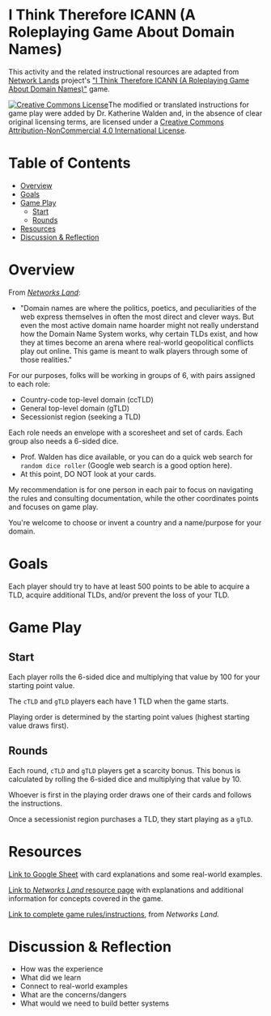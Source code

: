 # I Think Therefore ICANN (A Roleplaying Game About Domain Names)

This activity and the related instructional resources are adapted from [Network Lands](http://networks.land/about/) project's ["I Think Therefore ICANN (A Roleplaying Game About Domain Names)"](http://networks.land/activities/i-think-therefore-icann/) game.

<a href="http://creativecommons.org/licenses/by-nc/4.0/" rel="license"><img style="border-width: 0;" src="https://i.creativecommons.org/l/by-nc/4.0/88x31.png" alt="Creative Commons License" /></a>The modified or translated instructions for game play were added by Dr. Katherine Walden and, in the absence of clear original licensing terms, are licensed under a <a href="http://creativecommons.org/licenses/by-nc/4.0/" rel="license">Creative Commons Attribution-NonCommercial 4.0 International License</a>.

# Table of Contents

- [Overview](#overview)
- [Goals](#goals)
- [Game Play](#game-play)
  * [Start](#start)
  * [Rounds](#rounds)
- [Resources](#resources)
- [Discussion & Reflection](#discussion--reflection)

# Overview

From [*Networks Land*](http://networks.land/activities/i-think-therefore-icann/):
- "Domain names are where the politics, poetics, and peculiarities of the web express themselves in often the most direct and clever ways. But even the most active domain name hoarder might not really understand how the Domain Name System works, why certain TLDs exist, and how they at times become an arena where real-world geopolitical conflicts play out online. This game is meant to walk players through some of those realities."

For our purposes, folks will be working in groups of 6, with pairs assigned to each role:
- Country-code top-level domain (ccTLD)
- General top-level domain (gTLD)
- Secessionist region (seeking a TLD)

Each role needs an envelope with a scoresheet and set of cards. Each group also needs a 6-sided dice. 
- Prof. Walden has dice available, or you can do a quick web search for `random dice roller` (Google web search is a good option here).
- At this point, DO NOT look at your cards.

My recommendation is for one person in each pair to focus on navigating the rules and consulting documentation, while the other coordinates points and focuses on game play.

You're welcome to choose or invent a country and a name/purpose for your domain.

# Goals

Each player should try to have at least 500 points to be able to acquire a TLD, acquire additional TLDs, and/or prevent the loss of your TLD.

# Game Play

## Start

Each player rolls the 6-sided dice and multiplying that value by 100 for your starting point value.

The `cTLD` and `gTLD` players each have 1 TLD when the game starts.

Playing order is determined by the starting point values (highest starting value draws first). 

## Rounds

Each round, `cTLD` and `gTLD` players get a scarcity bonus. This bonus is calculated by rolling the 6-sided dice and multiplying that value by 10.

Whoever is first in the playing order draws one of their cards and follows the instructions.

Once a secessionist region purchases a TLD, they start playing as a `gTLD`.

# Resources

[Link to Google Sheet](https://docs.google.com/spreadsheets/d/1K88risjOmG48tcczmoCUenD-aAoEFLi65ipTqm9HcuU/edit?usp=sharing) with card explanations and some real-world examples.

[Link to *Networks Land* resource page](http://networks.land/reference/top-level-domains/) with explanations and additional information for concepts covered in the game.

[Link to complete game rules/instructions](http://networks.land/activities/i-think-therefore-icann/), from *Networks Land.*

# Discussion & Reflection

- How was the experience
- What did we learn
- Connect to real-world examples
- What are the concerns/dangers
- What would we need to build better systems
